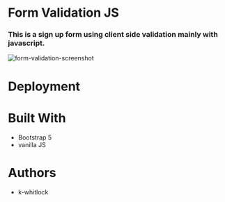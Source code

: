 # Form Validation JS
### This is a sign up form using client side validation mainly with javascript.
![form-validation-screenshot](https://user-images.githubusercontent.com/54340506/137568156-3fb01aa8-f95d-44bd-ad2c-10c491341610.PNG)
# Deployment

### 
# Built With 
- Bootstrap 5
- vanilla JS
# Authors
- k-whitlock 


